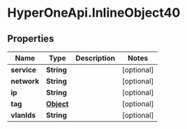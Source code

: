 # HyperOneApi.InlineObject40

## Properties
Name | Type | Description | Notes
------------ | ------------- | ------------- | -------------
**service** | **String** |  | [optional] 
**network** | **String** |  | [optional] 
**ip** | **String** |  | [optional] 
**tag** | [**Object**](.md) |  | [optional] 
**vlanIds** | **String** |  | [optional] 


